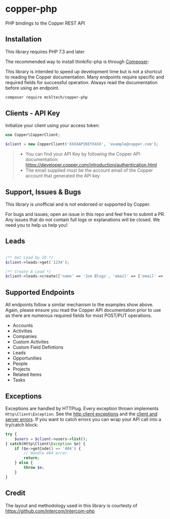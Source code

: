 # copper-php

PHP bindings to the Copper REST API

## Installation

This library requires PHP 7.3 and later

The recommended way to install thinkific-php is through [Composer](https://getcomposer.org):

This library is intended to speed up development time but is not a shortcut to reading the Copper documentation. Many endpoints require specific and required fields for successful operation. Always read the documentation before using an endpoint.

```sh
composer require mckltech/copper-php
```

## Clients - API Key 

Initialize your client using your access token:

```php
use Copper\CopperClient;

$client = new CopperClient('XXXXAPIKEYXXXX', 'example@copper.com');
```

> - You can find your API Key by following the Copper API documentation: https://developer.copper.com/introduction/authentication.html
> - The email supplied must be the account email of the Copper account that generated the API key


## Support, Issues & Bugs

This library is unofficial and is not endorsed or supported by Copper.

For bugs and issues, open an issue in this repo and feel free to submit a PR. Any issues that do not contain full logs or explanations will be closed. We need you to help us help you!

## Leads

```php

/** Get Lead by ID */
$client->leads->get('1234');

/** Create A Lead */
$client->leads->create(['name' => 'Joe Blogs', 'email' => ['email' => 'lead@example.com', 'category' => 'work']]);
```

## Supported Endpoints

All endpoints follow a similar mechanism to the examples show above. Again, please ensure you read the Copper API documentation prior to use as there are numerous required fields for most POST/PUT operations.

- Accounts
- Activities
- Companies
- Custom Activites
- Custom Field Defintions
- Leads
- Opportunities
- People
- Projects
- Related Items
- Tasks

## Exceptions

Exceptions are handled by HTTPlug. Every exception thrown implements `Http\Client\Exception`. See the [http client exceptions](http://docs.php-http.org/en/latest/httplug/exceptions.html) and the [client and server errors](http://docs.php-http.org/en/latest/plugins/error.html). If you want to catch errors you can wrap your API call into a try/catch block:

```php
try {
    $users = $client->users->list();
} catch(Http\Client\Exception $e) {
    if ($e->getCode() == '404') {
        // Handle 404 error
        return;
    } else {
        throw $e;
    }
}
```

## Credit

The layout and methodology used in this library is courtesty of https://github.com/intercom/intercom-php


